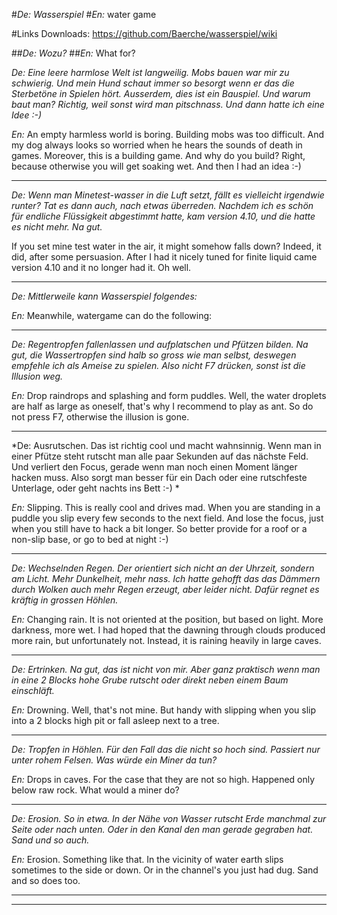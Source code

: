 #*De: Wasserspiel*
#*En:* water game

#Links
Downloads: <https://github.com/Baerche/wasserspiel/wiki>

##*De: Wozu?*
##*En:* What for?

*De: Eine leere harmlose Welt ist langweilig. Mobs bauen war mir zu schwierig. Und mein Hund schaut immer so besorgt wenn er das die Sterbetöne in Spielen hört. Ausserdem, dies ist ein Bauspiel. Und warum baut man? Richtig, weil sonst wird man pitschnass. Und dann hatte ich eine Idee :-)*

*En:* An empty harmless world is boring. Building mobs was too difficult. And my dog always looks so worried when he hears the sounds of death in games. Moreover, this is a building game. And why do you build? Right, because otherwise you will get soaking wet. And then I had an idea :-)

---
*De: Wenn man Minetest-wasser in die Luft setzt, fällt es vielleicht irgendwie runter? Tat es dann auch, nach etwas überreden. Nachdem ich es schön für endliche Flüssigkeit abgestimmt hatte, kam version 4.10, und die hatte es nicht mehr. Na gut.*

If you set mine test water in the air, it might somehow falls down? Indeed, it did, after some persuasion. After I had it nicely tuned for finite liquid came version 4.10 and it no longer had it. Oh well.

---
*De: Mittlerweile kann Wasserspiel folgendes:*

*En:* Meanwhile, watergame can do the following:

---
*De: Regentropfen fallenlassen und aufplatschen und Pfützen bilden. Na gut, die Wassertropfen sind halb so gross wie man selbst, deswegen empfehle ich als Ameise zu spielen. Also nicht F7 drücken, sonst ist die Illusion weg.*

*En:* Drop raindrops and splashing and form puddles. Well, the water droplets are half as large as oneself, that's why I recommend to play as ant. So do not press F7, otherwise the illusion is gone.

---
*De: Ausrutschen. Das ist richtig cool und macht wahnsinnig. Wenn man in einer Pfütze steht rutscht man alle paar Sekunden auf das nächste Feld. Und verliert den Focus, gerade wenn man noch einen Moment länger hacken muss. Also sorgt man besser für ein Dach oder eine rutschfeste Unterlage, oder geht nachts ins Bett :-) *

*En:* Slipping. This is really cool and drives mad. When you are standing in a puddle you slip every few seconds to the next field. And lose the focus, just when you still have to hack a bit longer. So better provide for a roof or a non-slip base, or go to bed at night :-)

---
*De: Wechselnden Regen. Der orientiert sich nicht an der Uhrzeit, sondern am Licht. Mehr Dunkelheit, mehr nass. Ich hatte gehofft das das Dämmern durch Wolken auch mehr Regen erzeugt, aber leider nicht. Dafür regnet es kräftig in grossen Höhlen.*

*En:* Changing rain. It is not oriented at the position, but based on light. More darkness, more wet. I had hoped that the dawning through clouds produced more rain, but unfortunately not. Instead, it is raining heavily in large caves.

---
*De: Ertrinken. Na gut, das ist nicht von mir. Aber ganz praktisch wenn man in eine 2 Blocks hohe Grube rutscht oder direkt neben einem Baum einschläft.*

*En:* Drowning. Well, that's not mine. But handy with slipping when you slip into a 2 blocks high pit or fall asleep next to a tree.

---
*De: Tropfen in Höhlen. Für den Fall das die nicht so hoch sind. Passiert nur unter rohem Felsen. Was würde ein Miner da tun?*

*En:* Drops in caves. For the case that they are not so high. Happened only below raw rock. What would a miner do?

---
*De: Erosion. So in etwa. In der Nähe von Wasser rutscht Erde manchmal zur Seite oder nach unten. Oder in den Kanal den man gerade gegraben hat. Sand und so auch.*

*En:* Erosion. Something like that. In the vicinity of water earth slips sometimes to the side or down. Or in the channel's you just had dug. Sand and so does too.

---

---
